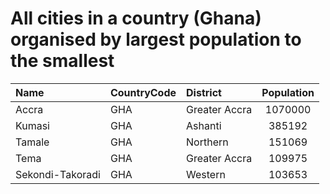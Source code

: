 # All cities in a country (Ghana) organised by largest population to the smallest

| Name | CountryCode | District | Population |
| :--- | :--- | :--- | :---: |
|Accra|GHA|Greater Accra|1070000|
|Kumasi|GHA|Ashanti|385192|
|Tamale|GHA|Northern|151069|
|Tema|GHA|Greater Accra|109975|
|Sekondi-Takoradi|GHA|Western|103653|

